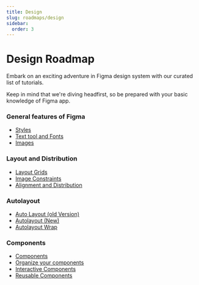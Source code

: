 ```yaml
---
title: Design
slug: roadmaps/design
sidebar:
  order: 3
---
```


# Design Roadmap

Embark on an exciting adventure in Figma design system with our curated list of tutorials.

Keep in mind that we're diving headfirst, so be prepared with your basic knowledge of Figma app.

### General features of Figma

- [Styles](https://youtu.be/gtQ_A3imzsg?si=13xgYczhYPb3rbko)
- [Text tool and Fonts](https://youtu.be/5i-ebNTjad8?si=bWYbJ2Gvu4NkdJiA)
- [Images](https://youtu.be/saoB8uqUAH8?si=feYPViUq7lE9EIIk)

### Layout and Distribution

- [Layout Grids](https://youtu.be/zd8wrAdURN0?si=IS1UXurhf9s1QCCv)
- [Image Constraints](https://youtu.be/LHY9cm_2zwU?si=kY5HO2bZahq5Osnp)
- [Alignment and Distribution](https://youtu.be/qQyaPqem0TA?si=DJbIF2cVl8UjVwIi)

### Autolayout

- [Auto Layout (old Version)](https://youtu.be/NrKX46DzkGQ?si=-AuKoaZy1mIDuJgg)
- [Autolayout (New)](https://youtube.com/playlist?list=PLXDU_eVOJTx55HFubfbTL3ellJjBM2QE2&si=7ctvWxHb8rLiYz_x)
- [Autolayout Wrap](https://youtu.be/c3S5MR_LEYM?si=xkG6HrlFUU6CQutj)

### Components

- [Components](https://youtu.be/9xiRHz72du4?si=2_nsltW10lWzvjvf)
- [Organize your components](https://youtu.be/FFXNLmt-JY4?si=QdJ8esOBmiFCWG0D)
- [Interactive Components](https://youtu.be/ReNbXhaL3Xk?si=J1XnaSgGJy2wiJIR)
- [Reusable Components](https://youtu.be/k8y9SRPB78Q?si=0YeUuuJ6-FuXwxPO)
